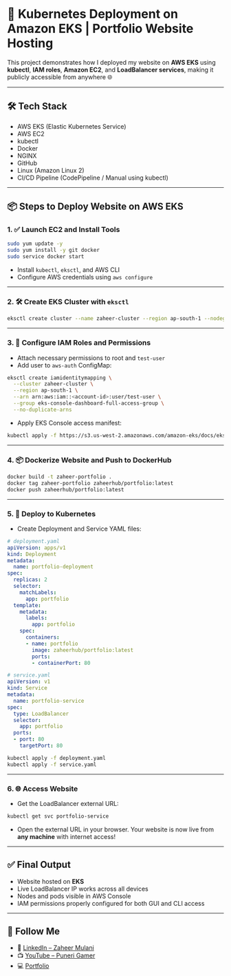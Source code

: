# 🚀 Kubernetes Deployment on Amazon EKS | Portfolio Website Hosting

This project demonstrates how I deployed my website on **AWS EKS** using **kubectl**, **IAM roles**, **Amazon EC2**, and **LoadBalancer services**, making it publicly accessible from anywhere 🌐

---

## 🛠️ Tech Stack

- AWS EKS (Elastic Kubernetes Service)
- AWS EC2
- kubectl
- Docker
- NGINX
- GitHub
- Linux (Amazon Linux 2)
- CI/CD Pipeline (CodePipeline / Manual using kubectl)

---

## 📦 Steps to Deploy Website on AWS EKS

### 1. ✅ Launch EC2 and Install Tools

```bash
sudo yum update -y
sudo yum install -y git docker
sudo service docker start
```

- Install `kubectl`, `eksctl`, and AWS CLI
- Configure AWS credentials using `aws configure`

---

### 2. 🛠️ Create EKS Cluster with `eksctl`

```bash
eksctl create cluster --name zaheer-cluster --region ap-south-1 --nodegroup-name zaheer-nodes --node-type t3.medium --nodes 2
```

---

### 3. 🔐 Configure IAM Roles and Permissions

- Attach necessary permissions to root and `test-user`
- Add user to `aws-auth` ConfigMap:

```bash
eksctl create iamidentitymapping \
  --cluster zaheer-cluster \
  --region ap-south-1 \
  --arn arn:aws:iam::<account-id>:user/test-user \
  --group eks-console-dashboard-full-access-group \
  --no-duplicate-arns
```

- Apply EKS Console access manifest:

```bash
kubectl apply -f https://s3.us-west-2.amazonaws.com/amazon-eks/docs/eks-console-full-access.yaml
```

---

### 4. 📦 Dockerize Website and Push to DockerHub

```bash
docker build -t zaheer-portfolio .
docker tag zaheer-portfolio zaheerhub/portfolio:latest
docker push zaheerhub/portfolio:latest
```

---

### 5. 🚢 Deploy to Kubernetes

- Create Deployment and Service YAML files:
```yaml
# deployment.yaml
apiVersion: apps/v1
kind: Deployment
metadata:
  name: portfolio-deployment
spec:
  replicas: 2
  selector:
    matchLabels:
      app: portfolio
  template:
    metadata:
      labels:
        app: portfolio
    spec:
      containers:
      - name: portfolio
        image: zaheerhub/portfolio:latest
        ports:
        - containerPort: 80
```

```yaml
# service.yaml
apiVersion: v1
kind: Service
metadata:
  name: portfolio-service
spec:
  type: LoadBalancer
  selector:
    app: portfolio
  ports:
  - port: 80
    targetPort: 80
```

```bash
kubectl apply -f deployment.yaml
kubectl apply -f service.yaml
```

---

### 6. 🌐 Access Website

- Get the LoadBalancer external URL:

```bash
kubectl get svc portfolio-service
```

- Open the external URL in your browser. Your website is now live from **any machine** with internet access!

---

## ✅ Final Output

- Website hosted on **EKS**
- Live LoadBalancer IP works across all devices
- Nodes and pods visible in AWS Console
- IAM permissions properly configured for both GUI and CLI access

---

## 🔗 Follow Me

- 🔗 [LinkedIn – Zaheer Mulani](https://www.linkedin.com/in/defo_notzaheer)
- 📺 [YouTube – Puneri Gamer](https://www.youtube.com/@PuneriGamer)
- 💻 [Portfolio](https://zaheerportfoli.netlify.app/)
